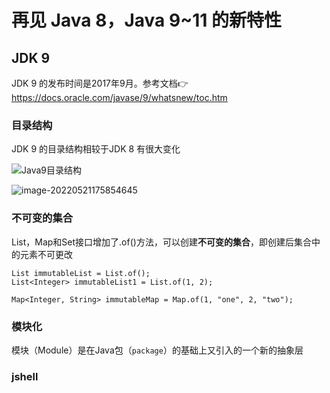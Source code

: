 # 再见 Java 8，Java 9~11 的新特性

## JDK 9

JDK 9 的发布时间是2017年9月。参考文档👉https://docs.oracle.com/javase/9/whatsnew/toc.htm

### 目录结构

JDK 9 的目录结构相较于JDK 8 有很大变化

![Java9目录结构](https://img.zhsong.cn/blog-image/image-20220521174959258.png)

![image-20220521175854645](https://img.zhsong.cn/blog-image/image-20220521175854645.png)

### 不可变的集合

List，Map和Set接口增加了.of()方法，可以创建**不可变的集合**，即创建后集合中的元素不可更改

```shell
List immutableList = List.of();
List<Integer> immutableList1 = List.of(1, 2);

Map<Integer, String> immutableMap = Map.of(1, "one", 2, "two");
```



### 模块化

模块（Module）是在Java包（`package`）的基础上又引入的一个新的抽象层

### jshell



